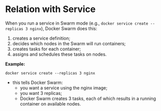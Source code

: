 # Relation with Service

When you run a service in Swarm mode (e.g., `docker service create --replicas 3 nginx`), Docker Swarm does this:
1. creates a service definition;
2. decides which nodes in the Swarm will run containers;
3. creates tasks for each container;
4. assigns and schedules these tasks on nodes.

**Example:**

```commandline
docker service create --replicas 3 nginx
```

- this tells Docker Swarm:
  - you want a service using the nginx image;
  - you want 3 replicas;
  - Docker Swarm creates 3 tasks, each of which results in a running container on available nodes.
